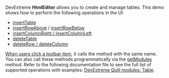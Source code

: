 DevExtreme **HtmlEditor** allows you to create and manage tables. This demo shows how to perform the following operations in the UI:

- <a href="https://github.com/DevExpress/devextreme-quill/blob/master/docs/modules/table.md#inserttable" target="_blank">insertTable</a>
- <a href="" target="_blank">insertRowAbove</a> / <a href="https://github.com/DevExpress/devextreme-quill/blob/master/docs/modules/table.md#insertrowbelow" target="_blank">insertRowBelow</a>
- <a href="https://github.com/DevExpress/devextreme-quill/blob/master/docs/modules/table.md#insertcolumnright" target="_blank">insertColumnRight / <a href="https://github.com/DevExpress/devextreme-quill/blob/master/docs/modules/table.md#insertcolumnleft" target="_blank">insertColumnLeft
- <a href="https://github.com/DevExpress/devextreme-quill/blob/master/docs/modules/table.md#deletetable" target="_blank">deleteTable
- <a href="https://github.com/DevExpress/devextreme-quill/blob/master/docs/modules/table.md#deleterow" target="_blank">deleteRow / <a href="https://github.com/DevExpress/devextreme-quill/blob/master/docs/modules/table.md#deletecolumn" target="_blank">deleteColumn

When users click a toolbar [item](/Documentation/ApiReference/UI_Widgets/dxHtmlEditor/Configuration/toolbar/items/), it calls the method with the same name. You can also call these methods programmatically via the [getModules](/Documentation/ApiReference/UI_Widgets/dxHtmlEditor/Methods/#getModulemoduleName) method. Refer to the following documentation file to see the full list of supported operations with examples: <a href="https://github.com/DevExpress/devextreme-quill/blob/master/docs/modules/table.md">DevExtreme Quill modules: Table</a>.
